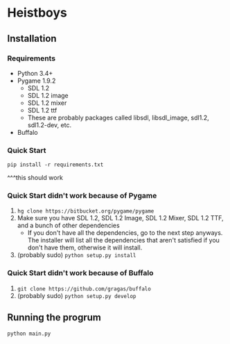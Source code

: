 # Heistboys

## Installation

### Requirements

* Python 3.4+
* Pygame 1.9.2
    * SDL 1.2
    * SDL 1.2 image
    * SDL 1.2 mixer
    * SDL 1.2 ttf
    * These are probably packages called libsdl, libsdl_image, sdl1.2, sdl1.2-dev, etc.
* Buffalo

### Quick Start

```
pip install -r requirements.txt
```

^^^this should work

### Quick Start didn't work because of Pygame

1. `hg clone https://bitbucket.org/pygame/pygame`
2. Make sure you have SDL 1.2, SDL 1.2 Image, SDL 1.2 Mixer, SDL 1.2 TTF, and a bunch of other dependencies
    * If you don't have all the dependencies, go to the next step anyways. The installer will list all the dependencies that aren't satisfied if you don't have them, otherwise it will install.
3. (probably sudo) `python setup.py install`

### Quick Start didn't work because of Buffalo

1. `git clone https://github.com/gragas/buffalo`
2. (probably sudo) `python setup.py develop`

## Running the progrum

`python main.py`